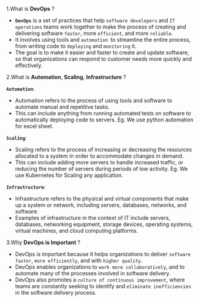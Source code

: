 1.What is **DevOps** ?

- **`DevOps`** is a set of practices that help `software developers` and `IT operations` teams work together to make the process of creating and delivering software `faster`, more `efficient`, and more `reliable`. 
- It involves using tools and `automation `to streamline the entire process, from writing code to `deploying` and `monitoring` it. 
- The goal is to make it easier and faster to create and update software, so that organizations can respond to customer needs more quickly and effectively.


2.What is **Automation**, **Scaling**, **Infrastructure** ?

**`Automation`**: 
- Automation refers to the process of using tools and software to automate manual and repetitive tasks.
- This can include anything from running automated tests on software to automatically deploying code to servers.
Eg. We use python automation for excel sheet.

**`Scaling`**: 
- Scaling refers to the process of increasing or decreasing the resources allocated to a system in order to accommodate changes in demand. 
- This can include adding more servers to handle increased traffic, or reducing the number of servers during periods of low activity.
Eg. We use Kubernetes for Scaling any application.

**`Infrastructure`**:
- Infrastructure refers to the physical and virtual components that make up a system or network, including servers,
databases, networks, and software.
- Examples of infrastructure in the context of IT include servers, databases, networking equipment, storage devices,
operating systems, virtual machines, and cloud computing platforms.


3.Why **DevOps is Important** ?

- DevOps is important because it helps organizations to deliver `software faster`, `more efficiently`, and with `higher quality`.
- DevOps enables organizations to `work more collaboratively`, and to automate many of the processes involved in software delivery.
- DevOps also promotes a `culture of continuous improvement`, where teams are constantly seeking to identify and `eliminate inefficiencies` in the software delivery process.
